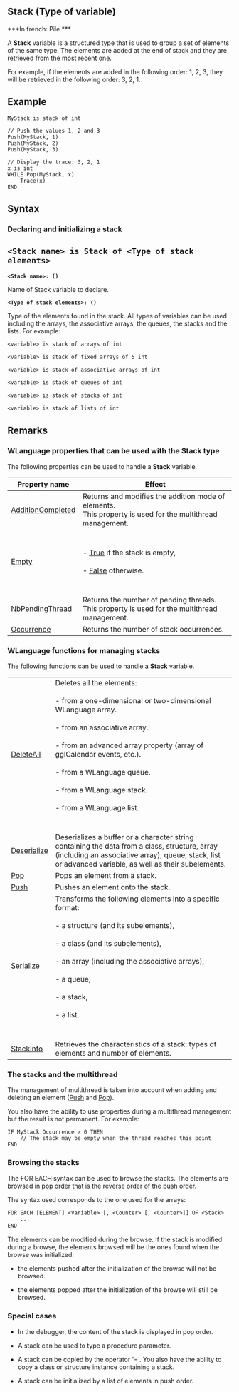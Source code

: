


## Stack (Type of variable)

***In french: Pile ***
				



<a name="XUse"></a>
<a name="Use"></a>
<a name="description"></a>
A **Stack** variable is a structured type that is used to group a set of elements of the same type. The elements are added at the end of stack and they are retrieved from the most recent one.

For example, if the elements are added in the following order: 1, 2, 3, they will be retrieved in the following order: 3, 2, 1.


<a name="Example1"></a>
<a name="sample_code"></a>

## Example


```wl
MyStack is stack of int

// Push the values 1, 2 and 3
Push(MyStack, 1)
Push(MyStack, 2)
Push(MyStack, 3)

// Display the trace: 3, 2, 1
x is int
WHILE Pop(MyStack, x)
	Trace(x)
END
```

<a name="XSYNTAX"></a>
<a name="SYNTAX1"></a>

## Syntax

### Declaring and initializing a stack

`<Stack name> is Stack of <Type of stack elements>`
---

**`<Stack name>: ()`**

Name of Stack variable to declare.

**`<Type of stack elements>: ()`**

Type of the elements found in the stack. 
All types of variables can be used including the arrays, the associative arrays, the queues, the stacks and the lists. For example: 


```txt
<variable> is stack of arrays of int

<variable> is stack of fixed arrays of 5 int

<variable> is stack of associative arrays of int

<variable> is stack of queues of int

<variable> is stack of stacks of int

<variable> is stack of lists of int
```




<a name="NOTE0"></a>
<a name="NOTE0_1"></a>

## Remarks


### WLanguage properties that can be used with the Stack type
<a name="wlanguage_properties_that_can_used_with_the_stack_type_ELTPARAGRAPHE000070"></a>

The following properties can be used to handle a **Stack** variable. 

| Property name | Effect |
| --- | --- |
| [AdditionCompleted](../Proprietes/1000018388.md) | Returns and modifies the addition mode of elements.<br>This property is used for the multithread management. |
| [Empty](../Proprietes/2510126.md) | <br><br>- <u><u><u><u>True</u></u></u></u> if the stack is empty, <br><br>- <u><u><u><u>False</u></u></u></u> otherwise.<br><br><br> |
| [NbPendingThread](../Proprietes/1000018387.md) | Returns the number of pending threads.<br>This property is used for the multithread management. |
| [Occurrence](../Proprietes/2510097.md) | Returns the number of stack occurrences. |


<a name="NOTE0_2"></a>


### WLanguage functions for managing stacks
<a name="wlanguage_functions_for_managing_stacks_ELTPARAGRAPHE000115"></a>The following functions can be used to handle a **Stack** variable. 



|   |   |
| --- | --- |
| [DeleteAll](../WDLang1/1000017357.md) | Deletes all the elements: <br><br>- from a one-dimensional or two-dimensional WLanguage array. <br><br>- from an associative array. <br><br>- from an advanced array property (array of gglCalendar events, etc.). <br><br>- from a WLanguage queue.<br><br>- from a WLanguage stack. <br><br>- from a WLanguage list.<br><br><br> |
| [Deserialize](../WDLang1/3013066.md) | Deserializes a buffer or a character string containing the data from a class, structure, array (including an associative array), queue, stack, list or advanced variable, as well as their subelements. |
| [Pop](../WDLang1/1000017372.md) | Pops an element from a stack. |
| [Push](../WDLang1/1000017366.md) | Pushes an element onto the stack. |
| [Serialize](../WDLang1/3013065.md) | Transforms the following elements into a specific format:<br><br>- a structure (and its subelements),<br><br>- a class (and its subelements),<br><br>- an array (including the associative arrays),<br><br>- a queue,<br><br>- a stack, <br><br>- a list. <br><br><br> |
| [StackInfo](../WDLang1/1000019546.md) | Retrieves the characteristics of a stack: types of elements and number of elements. |




<a name="NOTE0_3"></a>


### The stacks and the multithread
<a name="the_stacks_and_the_multithread_ELTPARAGRAPHE000123"></a>

The management of multithread is taken into account when adding and deleting an element ([Push](../WDLang1/1000017366.md) and [Pop](../WDLang1/1000017372.md)).

You also have the ability to use properties during a multithread management but the result is not permanent. For example:


```wl
IF MyStack.Occurrence > 0 THEN
	// The stack may be empty when the thread reaches this point
END
```

<a name="NOTE0_4"></a>


### Browsing the stacks
<a name="browsing_the_stacks_ELTPARAGRAPHE000140"></a>

The FOR EACH syntax can be used to browse the stacks. The elements are browsed in pop order that is the reverse order of the push order.

The syntax used corresponds to the one used for the arrays:


```txt
FOR EACH [ELEMENT] <Variable> [, <Counter> [, <Counter>]] OF <Stack>
	...
END
```
The elements can be modified during the browse. If the stack is modified during a browse, the elements browsed will be the ones found when the browse was initialized:

- the elements pushed after the initialization of the browse will not be browsed.

- the elements popped after the initialization of the browse will still be browsed.



<a name="NOTE0_5"></a>


### Special cases
<a name="special_cases_ELTPARAGRAPHE000155"></a>

- In the debugger, the content of the stack is displayed in pop order.

- A stack can be used to type a procedure parameter.

- A stack can be copied by the operator '='. You also have the ability to copy a class or structure instance containing a stack.

- A stack can be initialized by a list of elements in push order.





